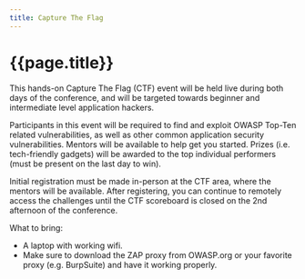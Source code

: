 ```yaml
---
title: Capture The Flag
---
```


# {{page.title}}

This hands-on Capture The Flag (CTF) event will be held live during both days of the conference, and will be targeted towards beginner and intermediate level application hackers.  

Participants in this event will be required to find and exploit OWASP Top-Ten related vulnerabilities, as well as other common application security vulnerabilities. Mentors will be available to help get you started. Prizes (i.e. tech-friendly gadgets) will be awarded to the top individual performers (must be present on the last day to win).

Initial registration must be made in-person at the CTF area, where the mentors will be available.  After registering, you can continue to remotely access the challenges until the CTF scoreboard is closed on the 2nd afternoon of the conference.

What to bring:

* A laptop with working wifi.
* Make sure to download the ZAP proxy from OWASP.org or your favorite proxy (e.g. BurpSuite) and have it working properly. 